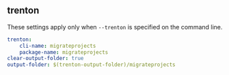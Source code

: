 
## trenton

These settings apply only when `--trenton` is specified on the command line.

``` yaml $(trenton)
trenton:
    cli-name: migrateprojects
    package-name: migrateprojects
clear-output-folder: true
output-folder: $(trenton-output-folder)/migrateprojects
```
